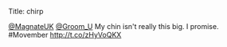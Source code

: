 Title: chirp

<a href="http://twitter.com/MagnateUK">@MagnateUK</a> <a href="http://twitter.com/Groom_U">@Groom_U</a> My chin isn't really this big. I promise. #Movember <a href="http://t.co/zHyVoQKX">http://t.co/zHyVoQKX</a>
